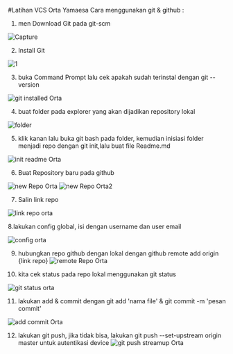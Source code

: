 #Latihan VCS Orta Yamaesa
Cara menggunakan git & github :

1. men Download Git pada git-scm

![Capture](https://user-images.githubusercontent.com/47426095/196143840-b4702fcf-402a-4231-9057-16b03768fe0f.JPG)

2. Install Git

![1](https://user-images.githubusercontent.com/47426095/196144684-db81bb42-796b-4fcb-b62e-0e553eb7fef6.PNG)

3. buka Command Prompt lalu cek apakah sudah terinstal dengan git --version

![git installed Orta](https://user-images.githubusercontent.com/47426095/196145323-0eba799f-31a0-4044-9eee-526b2a60e8f3.PNG)

4. buat folder pada explorer yang akan dijadikan repository lokal

![folder](https://user-images.githubusercontent.com/47426095/196145613-2e95222b-16a9-4d6d-ae75-3e48461df2a4.PNG)

5. klik kanan lalu buka git bash pada folder, kemudian inisiasi folder menjadi repo dengan git init,lalu buat file Readme.md

![init   readme Orta](https://user-images.githubusercontent.com/47426095/196146005-dce0a16b-18ee-4d6c-ba9b-519c8ca17405.PNG)

6. Buat Repository baru pada github

![new Repo Orta](https://user-images.githubusercontent.com/47426095/196146568-79e85abe-fbe1-4250-b1c8-a6521033500c.PNG)
![new Repo Orta2](https://user-images.githubusercontent.com/47426095/196146582-bf81ac37-4ae5-45a3-840a-d244597c420b.PNG)

7. Salin link repo

![link repo orta](https://user-images.githubusercontent.com/47426095/196146741-5773c10c-536b-411e-b16e-09f8b2d0e63b.PNG)

8.lakukan config global, isi dengan username dan user email

![config orta](https://user-images.githubusercontent.com/47426095/196147105-e8873415-d746-4c88-bbba-e3d218aca9a4.PNG)

9. hubungkan repo github dengan lokal dengan github remote add origin {link repo}
![remote Repo Orta](https://user-images.githubusercontent.com/47426095/196147913-19aa3ed3-04b2-47e7-b177-056111ed8ad6.PNG)


10. kita cek status pada repo lokal menggunakan git status

![git status orta](https://user-images.githubusercontent.com/47426095/196147375-a2b4aeab-eb0d-4649-a844-71ada9baa64b.PNG)

11. lakukan add & commit dengan git add 'nama file' & git commit -m 'pesan commit'

![add   commit Orta](https://user-images.githubusercontent.com/47426095/196148264-1d09e6c4-181f-48ef-ad5f-59bec4be78f6.PNG)

12. lakukan git push, jika tidak bisa, lakukan git push --set-upstream origin master untuk autentikasi device
![git push streamup Orta](https://user-images.githubusercontent.com/47426095/196148761-361ef655-b4c0-4105-8ed2-7615d970f82e.PNG)
